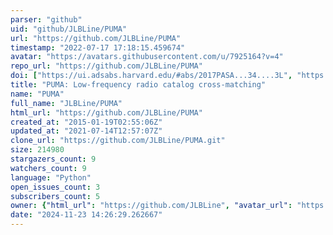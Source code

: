 ```yaml
---
parser: "github"
uid: "github/JLBLine/PUMA"
url: "https://github.com/JLBLine/PUMA"
timestamp: "2022-07-17 17:18:15.459674"
avatar: "https://avatars.githubusercontent.com/u/7925164?v=4"
repo_url: "https://github.com/JLBLine/PUMA"
doi: ["https://ui.adsabs.harvard.edu/#abs/2017PASA...34....3L", "https://ui.adsabs.harvard.edu/abs/2018ascl.soft07022L/abstract"]
title: "PUMA: Low-frequency radio catalog cross-matching"
name: "PUMA"
full_name: "JLBLine/PUMA"
html_url: "https://github.com/JLBLine/PUMA"
created_at: "2015-01-19T02:55:06Z"
updated_at: "2021-07-14T12:57:07Z"
clone_url: "https://github.com/JLBLine/PUMA.git"
size: 214980
stargazers_count: 9
watchers_count: 9
language: "Python"
open_issues_count: 3
subscribers_count: 5
owner: {"html_url": "https://github.com/JLBLine", "avatar_url": "https://avatars.githubusercontent.com/u/7925164?v=4", "login": "JLBLine", "type": "User"}
date: "2024-11-23 14:26:29.262667"
---
```

